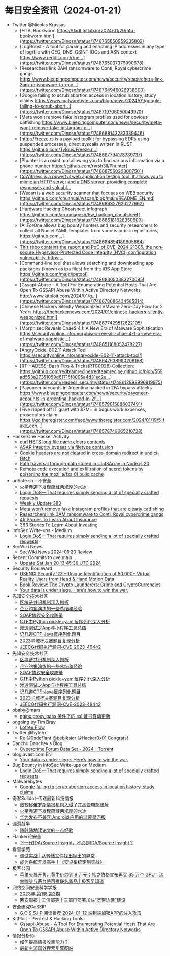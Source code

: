 # 每日安全资讯（2024-01-21）

- Twitter @Nicolas Krassas
  - [HTB: Bookworm https://0xdf.gitlab.io/2024/01/20/htb-bookworm.html](https://twitter.com/Dinosn/status/1748765650959335802)
  - [LogBoost - A tool for parsing and enriching IP addresses in any type of log/file with GEO, DNS, OSINT IOCs and ASN context https://www.reddit.com/r/ne...](https://twitter.com/Dinosn/status/1748765007376990678)
  - [Researchers link 3AM ransomware to Conti, Royal cybercrime gangs https://www.bleepingcomputer.com/news/security/researchers-link-3am-ransomware-to-con...](https://twitter.com/Dinosn/status/1748764946026938800)
  - [Google failing to scrub abortion access in location history, study claims https://www.malwarebytes.com/blog/news/2024/01/google-failing-to-scrub-abort...](https://twitter.com/Dinosn/status/1748719706050043970)
  - [Meta won't remove fake Instagram profiles used for obvious catfishing https://www.bleepingcomputer.com/news/security/meta-wont-remove-fake-instagram-p...](https://twitter.com/Dinosn/status/1748688143283339446)
  - [http://Freeze.rs is a payload toolkit for bypassing EDRs using suspended processes, direct syscalls written in RUST https://github.com/Tylous/Freeze.r...](https://twitter.com/Dinosn/status/1748687794178789737)
  - [Phunter is an osint tool allowing you to find various information via a phone number https://github.com/rvrsh3ll/Phunter](https://twitter.com/Dinosn/status/1748687560208007501)
  - [CoWitness is a powerful web application testing tool. It allows you to mimic an HTTP server and a DNS server, providing complete responses and valuabl...](https://twitter.com/Dinosn/status/1748687088055140586)
  - [Wscan is a web security scanner that focuses on WEB security https://github.com/chushuai/wscan/blob/main/README_EN.md](https://twitter.com/Dinosn/status/1748686827920277662)
  - [Hardware Hacking Cheatsheet infograph https://github.com/arunmagesh/hw_hacking_cheatsheet](https://twitter.com/Dinosn/status/1748686181628350609)
  - [AllForOne allows bug bounty hunters and security researchers to collect all Nuclei YAML templates from various public repositories, https://github.com...](https://twitter.com/Dinosn/status/1748684854189805864)
  - [This repo contains the report and PoC of CVE-2024-21305, the non-secure Hypervisor-Protected Code Integrity (HVCI) configuration vulnerability. https:...](https://twitter.com/Dinosn/status/1748683782507332010)
  - [Command-line tool that allows searching and downloading app packages (known as ipa files) from the iOS App Store https://github.com/majd/ipatool](https://twitter.com/Dinosn/status/1748683050383270085)
  - [Gssapi-Abuse - A Tool For Enumerating Potential Hosts That Are Open To GSSAPI Abuse Within Active Directory Networks http://www.kitploit.com/2024/01/g...](https://twitter.com/Dinosn/status/1748678085434585314)
  - [Chinese Hackers Silently Weaponized VMware Zero-Day Flaw for 2 Years https://thehackernews.com/2024/01/chinese-hackers-silently-weaponized.html](https://twitter.com/Dinosn/status/1748677429512622105)
  - [Morphisec Reveals Chae$ 4.1: A New Era of Malware Sophistication https://securityonline.info/morphisec-reveals-chae-4-1-a-new-era-of-malware-sophistic...](https://twitter.com/Dinosn/status/1748651168052478227)
  - [AngryOxide: 802.11 Attack Tool https://securityonline.info/angryoxide-802-11-attack-tool/](https://twitter.com/Dinosn/status/1748647638990209168)
  - [RT HADESS: Bash Tips & Tricks(RTC0028) Collection: https://github.com/redteamrecipe/redteamrecipe.github.io/blob/559ad553a27351059d61715f8005e4d31ec2e...](https://twitter.com/Hadess_security/status/1748612998996819975)
  - [Payoneer accounts in Argentina hacked in 2FA bypass attacks https://www.bleepingcomputer.com/news/security/payoneer-accounts-in-argentina-hacked-in-2f...](https://twitter.com/Dinosn/status/1748579015886037491)
  - [Five ripped off IT giant with $7M+ in bogus work expenses, prosecutors claim https://go.theregister.com/feed/www.theregister.com/2024/01/19/5_fake_exp...](https://twitter.com/Dinosn/status/1748578749665210728)
- HackerOne Hacker Activity
  - [curl HSTS long file name clears contents](https://hackerone.com/reports/2279759)
  - [ASAR Integrity bypass via filetype confusion](https://hackerone.com/reports/2271095)
  - [Cookie headers are not cleared in cross-domain redirect in undici-fetch](https://hackerone.com/reports/2243710)
  - [Path traversal through path stored in Uint8Array in Node.js 20](https://hackerone.com/reports/2256167)
  - [Remote code execution and exfiltration of secret tokens by poisoning the mozilla/fxa CI build cache](https://hackerone.com/reports/2255750)
- unSafe.sh - 不安全
  - [火星赤道下发现蕴藏两米厚的水冰](https://buaq.net/go-217094.html)
  - [Login DoS — That requires simply sending a lot of specially crafted requests](https://buaq.net/go-217099.html)
  - [Weekly Update 383](https://buaq.net/go-217098.html)
  - [Meta won't remove fake Instagram profiles that are clearly catfishing](https://buaq.net/go-217096.html)
  - [Researchers link 3AM ransomware to Conti, Royal cybercrime gangs](https://buaq.net/go-217097.html)
  - [46 Stories To Learn About Insurance](https://buaq.net/go-217109.html)
  - [363 Stories To Learn About Investing](https://buaq.net/go-217110.html)
- InfoSec Write-ups - Medium
  - [Login DoS — That requires simply sending a lot of specially crafted requests](https://infosecwriteups.com/login-dos-that-requires-simply-sending-a-lot-of-specially-crafted-requests-2ca927c628dd?source=rss----7b722bfd1b8d---4)
- SecWiki News
  - [SecWiki News 2024-01-20 Review](http://www.sec-wiki.com/?2024-01-20)
- Recent Commits to cve:main
  - [Update Sat Jan 20 13:45:36 UTC 2024](https://github.com/trickest/cve/commit/a070bdca9ad699481443c8b223ac3c2b0c081446)
- Security Boulevard
  - [USENIX Security ’23 – Unique Identification of 50,000+ Virtual Reality Users from Head & Hand Motion Data](https://securityboulevard.com/2024/01/usenix-security-23-unique-identification-of-50000-virtual-reality-users-from-head-hand-motion-data/)
  - [Book Review: The Crypto Launderers: Crime and CryptoCurrencies](https://securityboulevard.com/2024/01/book-review-the-crypto-launderers-crime-and-cryptocurrencies/)
  - [Your data is under siege. Here’s how to win the war.](https://securityboulevard.com/2024/01/your-data-is-under-siege-heres-how-to-win-the-war/)
- 先知安全技术社区
  - [区块链共识机制深入刨析](https://xz.aliyun.com/t/13288)
  - [企业钓鱼演练的一些总结和经验](https://xz.aliyun.com/t/13287)
  - [SOAP协议安全攻防录](https://xz.aliyun.com/t/13285)
  - [CTF中Python pickle+yaml反序列化深入分析](https://xz.aliyun.com/t/13281)
  - [渗透测试之App与小程序工具总结](https://xz.aliyun.com/t/13280)
  - [记几道CTF-Java反序列化题目](https://xz.aliyun.com/t/13279)
  - [2023羊城杯决赛题目复现分析](https://xz.aliyun.com/t/13278)
  - [JEECG代码执行漏洞-CVE-2023-49442](https://xz.aliyun.com/t/13283)
- 先知安全技术社区
  - [区块链共识机制深入刨析](https://xz.aliyun.com/t/13288)
  - [企业钓鱼演练的一些总结和经验](https://xz.aliyun.com/t/13287)
  - [SOAP协议安全攻防录](https://xz.aliyun.com/t/13285)
  - [CTF中Python pickle+yaml反序列化深入分析](https://xz.aliyun.com/t/13281)
  - [渗透测试之App与小程序工具总结](https://xz.aliyun.com/t/13280)
  - [记几道CTF-Java反序列化题目](https://xz.aliyun.com/t/13279)
  - [2023羊城杯决赛题目复现分析](https://xz.aliyun.com/t/13278)
  - [JEECG代码执行漏洞-CVE-2023-49442](https://xz.aliyun.com/t/13283)
- obaby@mars
  - [nginx proxy_pass 条件下的 ssl 证书自动更新](https://h4ck.org.cn/2024/01/15152)
- ongoing by Tim Bray
  - [Lofree Flow](https://www.tbray.org/ongoing/When/202x/2024/01/20/Lofree-Flow)
- Twitter @bytehx
  - [Re @0xdef1ant @bebiksior @Hacker0x01 Congrats!](https://twitter.com/bytehx343/status/1748479494699004071)
- Dancho Danchev's Blog
  - [Cybercrime Forum Data Set - 2024 - Torrent](https://ddanchev.blogspot.com/2024/01/cybercrime-forum-data-set-2024-torrent.html)
- blog.avast.com EN
  - [Your data is under siege. Here’s how to win the war.](https://blog.avast.com/your-data-is-under-siege.-heres-how-to-win-the-war)
- Bug Bounty in InfoSec Write-ups on Medium
  - [Login DoS — That requires simply sending a lot of specially crafted requests](https://infosecwriteups.com/login-dos-that-requires-simply-sending-a-lot-of-specially-crafted-requests-2ca927c628dd?source=rss----7b722bfd1b8d--bug_bounty)
- Malwarebytes
  - [Google failing to scrub abortion access in location history, study claims](https://www.malwarebytes.com/blog/news/2024/01/google-failing-to-scrub-abortion-access-in-location-history-study-claims)
- 奇客Solidot–传递最新科技情报
  - [微软称俄罗斯情报机构入侵了其高管电邮账号](https://www.solidot.org/story?sid=77182)
  - [火星赤道下发现蕴藏两米厚的水冰](https://www.solidot.org/story?sid=77181)
  - [华为发布不兼容 Android 应用的鸿蒙星河版](https://www.solidot.org/story?sid=77180)
- 漏洞战争
  - [随时随地读论文的一点经验](https://mp.weixin.qq.com/s?__biz=MzU0MzgzNTU0Mw==&mid=2247485193&idx=1&sn=13f396aa520b334083037f738a470b04&chksm=fb0413f1cc739ae728dd84a5fed4546aa78dee7abfb37fbdd2c341fc462f33f78f440302f22c&scene=58&subscene=0#rd)
- Flanker论安全
  - [下一代IDA/Source Insight，不必是IDA/Source Insight？](https://mp.weixin.qq.com/s?__biz=MzI3ODI4NDM2MA==&mid=2247483865&idx=1&sn=a1a652106de5a0a0466f82f8f8587675&chksm=eb5810fedc2f99e8aaa02d8b89f44c6764f1c0bbf8114a876824c8230fce0f308e938fc35c55&scene=58&subscene=0#rd)
- 看雪学苑
  - [调试实战 | 从转储文件找出抛出的异常](https://mp.weixin.qq.com/s?__biz=MjM5NTc2MDYxMw==&mid=2458536716&idx=1&sn=51795bf65c0729c7fa25e104aede8c89&chksm=b18d7b8686faf29054a4979db56ee13bec138a1c2aa487c8fb76dd283c4dc4ac3e7f0748f902&scene=58&subscene=0#rd)
  - [成为系统开发高手！《安卓系统定制实战》](https://mp.weixin.qq.com/s?__biz=MjM5NTc2MDYxMw==&mid=2458536716&idx=2&sn=ec3c49590b42db98d4fead22808eb1c9&chksm=b18d7b8686faf2908f0cc22d555fea6a72703ed1fe39f8517bd810f9fb45a395761cb8532a03&scene=58&subscene=0#rd)
- 极客公园
  - [苹果头显开售，黄牛价炒到 9 万元；扎克伯格宣布再买 35 万个 GPU；瑞幸咖啡与茅台将再推联名新品 | 极客早知道](https://mp.weixin.qq.com/s?__biz=MTMwNDMwODQ0MQ==&mid=2653031768&idx=1&sn=3d01816b3bc5cef44b67e5f82a9badd9&chksm=7e5770ee4920f9f89b0a8fdac2adeda00591476f6743b71da6ca578219f55423fbdfd880255c&scene=58&subscene=0#rd)
- 网络空间安全科学学报
  - [2023年 第1卷 第2期](https://mp.weixin.qq.com/s?__biz=MzI0NjU2NDMwNQ==&mid=2247497287&idx=1&sn=5fce6161897e7ecace8840fdccb2a7ad&chksm=e9bfe2f9dec86befa16544d9040f2420fde7a22a8dc62daa0fc390eaf11616dfd46cecd88495&scene=58&subscene=0#rd)
  - [网安周报 | 工信部等十三部门部署加快“宽带边疆”建设](https://mp.weixin.qq.com/s?__biz=MzI0NjU2NDMwNQ==&mid=2247497287&idx=2&sn=807a9df57474d0f957e5bb354931669c&chksm=e9bfe2f9dec86befae6ce98a31a0ec5ebd1a5257e9913e758b146e074b704eb0e88e5f8c3424&scene=58&subscene=0#rd)
- 安全研究GoSSIP
  - [G.O.S.S.I.P 阅读推荐 2024-01-12 端到端加密APP的注入攻击](https://mp.weixin.qq.com/s?__biz=Mzg5ODUxMzg0Ng==&mid=2247497166&idx=1&sn=ed38587eecbef1579c06de058e616990&chksm=c063db17f7145201ebd8930ea899fb4fc67d953d35a76e9e6c7317523eff3e68a3cf5239fc18&scene=58&subscene=0#rd)
- KitPloit - PenTest &amp; Hacking Tools
  - [Gssapi-Abuse - A Tool For Enumerating Potential Hosts That Are Open To GSSAPI Abuse Within Active Directory Networks](http://www.kitploit.com/2024/01/gssapi-abuse-tool-for-enumerating.html)
- 情报分析师
  - [如何提高情报收集能力？](https://mp.weixin.qq.com/s?__biz=MzA3Mjc1MTkwOA==&mid=2650544522&idx=1&sn=22089b9fd981e29c2c7c1257dc58e5be&chksm=871137c1b066bed7592791f6bd1df9ab73bfbcb7ca5c8a58c6056025acc21c000e325f4ec6f0&scene=58&subscene=0#rd)
  - [最新主流国外搜索引擎网站](https://mp.weixin.qq.com/s?__biz=MzA3Mjc1MTkwOA==&mid=2650544522&idx=2&sn=f6fa83f2d8ed95bb8d3bda0930b3457d&chksm=871137c1b066bed743e51267765cc3190a7ddbb2080cc73c0f8c94882d950b869161670f6f10&scene=58&subscene=0#rd)
